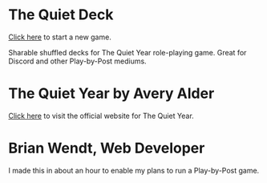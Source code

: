# The Quiet Deck
[Click here](https://ontodevelopment.github.io/the-quiet-deck/) to start a new game.

Sharable shuffled decks for The Quiet Year role-playing game. Great for Discord and other Play-by-Post mediums.

# The Quiet Year by Avery Alder
[Click here](https://buriedwithoutceremony.com/the-quiet-year) to visit the official website for The Quiet Year.

# Brian Wendt, Web Developer
I made this in about an hour to enable my plans to run a Play-by-Post game.
